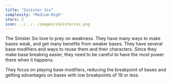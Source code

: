 ```yaml
---
title: "Sinister Six"
complexity: "Medium-High"
stars: 2
icon: ../../../images/sinistersix.png
---
```


The Sinister Six love to prey on weakness. They have many ways to make bases weak, and get many benefits from weaker bases. They have several base modifiers and ways to reuse them and their characters. Since they make base breaking easier, they need to be careful to have the most power there when it happens.

They focus on playing base modifiers, reducing the breakpoint of bases and getting advantages on bases with low breakpoints of 19 or less.

